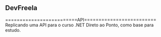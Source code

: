 ## DevFreela

=========================API=========================<br/>
Replicando uma API para o curso .NET Direto ao Ponto, como base para estudo.
